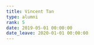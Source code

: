 ```yaml
---
title: Vincent Tan
type: alumni
rank: 5
date: 2019-05-01 00:00:00
date_leave: 2020-01-01 00:00:00
---
```

<!-- PhD at UOxford -->
